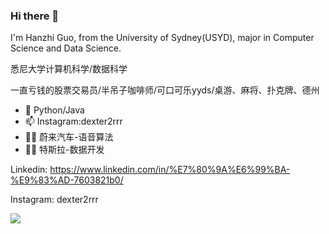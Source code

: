 ### Hi there 👋

I'm Hanzhi Guo, from the University of Sydney(USYD), major in Computer Science and Data Science. 

悉尼大学计算机科学/数据科学 

一直亏钱的股票交易员/半吊子咖啡师/可口可乐yyds/桌游、麻将、扑克牌、德州

- 🌱 Python/Java
- 📫 Instagram:dexter2rrr 
- 👨‍🔬 蔚来汽车-语音算法
- 👨‍🔬 特斯拉-数据开发

Linkedin: https://www.linkedin.com/in/%E7%80%9A%E6%99%BA-%E9%83%AD-7603821b0/

Instagram: dexter2rrr

![](https://github-readme-stats.vercel.app/api?username=Gary0232)
